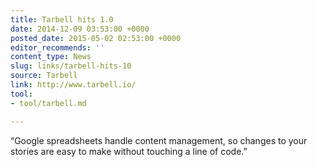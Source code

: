 ```yaml
---
title: Tarbell hits 1.0
date: 2014-12-09 03:53:00 +0000
posted_date: 2015-05-02 02:53:00 +0000
editor_recommends: ''
content_type: News
slug: links/tarbell-hits-10
source: Tarbell
link: http://www.tarbell.io/
tool:
- tool/tarbell.md

---
```

“Google spreadsheets handle content management, so changes to your stories are easy to make without touching a line of code.”

